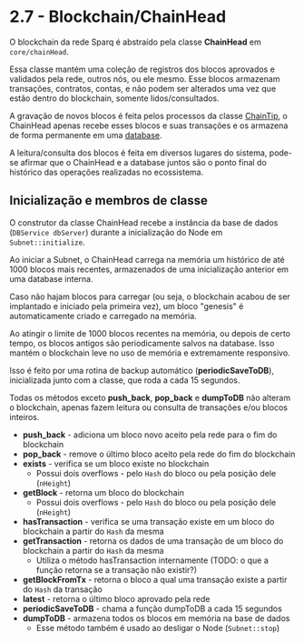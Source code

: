 # 2.7 - Blockchain/ChainHead

O blockchain da rede Sparq é abstraído pela classe **ChainHead** em `core/chainHead`.

Essa classe mantém uma coleção de registros dos blocos aprovados e validados pela rede, outros nós, ou ele mesmo. Esse blocos armazenam transações, contratos, contas, e não podem ser alterados uma vez que estão dentro do blockchain, somente lidos/consultados.

A gravação de novos blocos é feita pelos processos da classe [ChainTip](2-6.md), o ChainHead apenas recebe esses blocos e suas transações e os armazena de forma permanente em uma [database](../ch4/4-3.md).

A leitura/consulta dos blocos é feita em diversos lugares do sistema, pode-se afirmar que o ChainHead e a database juntos são o ponto final do histórico das operações realizadas no ecossistema.

## Inicialização e membros de classe

O construtor da classe ChainHead recebe a instância da base de dados (`DBService dbServer`) durante a inicialização do Node em `Subnet::initialize`.

Ao iniciar a Subnet, o ChainHead carrega na memória um histórico de até 1000 blocos mais recentes, armazenados de uma inicialização anterior em uma database interna.

Caso não hajam blocos para carregar (ou seja, o blockchain acabou de ser implantado e iniciado pela primeira vez), um bloco "genesis" é automaticamente criado e carregado na memória.

Ao atingir o limite de 1000 blocos recentes na memória, ou depois de certo tempo, os blocos antigos são periodicamente salvos na database. Isso mantém o blockchain leve no uso de memória e extremamente responsivo.

Isso é feito por uma rotina de backup automático (**periodicSaveToDB**), inicializada junto com a classe, que roda a cada 15 segundos.

Todas os métodos exceto **push_back**, **pop_back** e **dumpToDB** não alteram o blockchain, apenas fazem leitura ou consulta de transações e/ou blocos inteiros.

* **push_back** - adiciona um bloco novo aceito pela rede para o fim do blockchain
* **pop_back** - remove o último bloco aceito pela rede do fim do blockchain
* **exists** - verifica se um bloco existe no blockchain
  * Possui dois overflows - pelo `Hash` do bloco ou pela posição dele (`nHeight`)
* **getBlock** - retorna um bloco do blockchain
  * Possui dois overflows - pelo `Hash` do bloco ou pela posição dele (`nHeight`)
* **hasTransaction** - verifica se uma transação existe em um bloco do blockchain a partir do `Hash` da mesma
* **getTransaction** - retorna os dados de uma transação de um bloco do blockchain a partir do `Hash` da mesma
  * Utiliza o método hasTransaction internamente (TODO: o que a função retorna se a transação não existir?)
* **getBlockFromTx** - retorna o bloco a qual uma transação existe a partir do `Hash` da transação
* **latest** - retorna o último bloco aprovado pela rede
* **periodicSaveToDB** - chama a função dumpToDB a cada 15 segundos
* **dumpToDB** - armazena todos os blocos em memória na base de dados
  * Esse método também é usado ao desligar o Node (`Subnet::stop`)

